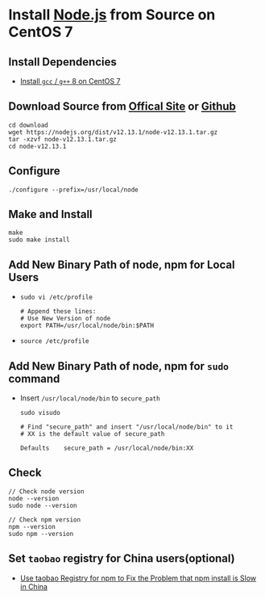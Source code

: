 # Install [Node.js](https://nodejs.org) from Source on CentOS 7

## Install Dependencies
* [Install `gcc` / `g++` 8 on CentOS 7](https://github.com/northbright/Notes/blob/master/Linux/gcc/install-gcc-8-on-centos-7.md)

## Download Source from [Offical Site](https://nodejs.org/en/download/) or [Github](https://github.com/nodejs/node/releases)

```
cd download
wget https://nodejs.org/dist/v12.13.1/node-v12.13.1.tar.gz
tar -xzvf node-v12.13.1.tar.gz
cd node-v12.13.1
```

## Configure
```
./configure --prefix=/usr/local/node
```

## Make and Install
```
make
sudo make install
```

## Add New Binary Path of node, npm for Local Users
* `sudo vi /etc/profile`
  
      # Append these lines:
      # Use New Version of node
      export PATH=/usr/local/node/bin:$PATH

* `source /etc/profile`

## Add New Binary Path of node, npm for `sudo` command

* Insert `/usr/local/node/bin` to `secure_path` 

      sudo visudo

      # Find "secure_path" and insert "/usr/local/node/bin" to it
      # XX is the default value of secure_path

      Defaults    secure_path = /usr/local/node/bin:XX

## Check
```
// Check node version
node --version
sudo node --version

// Check npm version
npm --version
sudo npm --version
```

## Set `taobao` registry for China users(optional)
* [Use taobao Registry for npm to Fix the Problem that npm install is Slow in China](https://github.com/northbright/Notes/blob/master/front-end-web-dev/npm/use-taobao-registry-for-npm-to-fix-the-problem-that-npm-install-is-slow-in-china.md)
